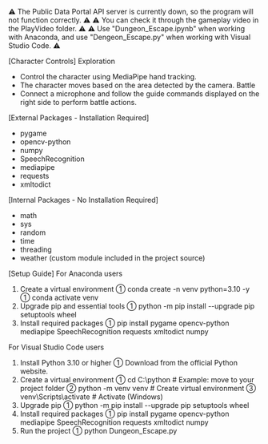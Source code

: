 ⚠ The Public Data Portal API server is currently down, so the program will not function correctly. ⚠
⚠ You can check it through the gameplay video in the PlayVideo folder. ⚠
⚠ Use "Dungeon_Escape.ipynb" when working with Anaconda, and use "Dengeon_Escape.py" when working with Visual Studio Code. ⚠

[Character Controls]
Exploration
 - Control the character using MediaPipe hand tracking.
 - The character moves based on the area detected by the camera.
Battle
 - Connect a microphone and follow the guide commands displayed on the right side to perform battle actions.

[External Packages - Installation Required]
 - pygame
 - opencv-python
 - numpy
 - SpeechRecognition
 - mediapipe
 - requests
 - xmltodict

[Internal Packages - No Installation Required]
 - math
 - sys
 - random
 - time
 - threading
 - weather (custom module included in the project source)

[Setup Guide]
For Anaconda users
1. Create a virtual environment
  ① conda create -n venv python=3.10 -y
  ① conda activate venv
3. Upgrade pip and essential tools
  ① python -m pip install --upgrade pip setuptools wheel
4. Install required packages
  ① pip install pygame opencv-python mediapipe SpeechRecognition requests xmltodict numpy

For Visual Studio Code users
1. Install Python 3.10 or higher
  ① Download from the official Python website.
2. Create a virtual environment
  ① cd C:\python   # Example: move to your project folder
  ② python -m venv venv  # Create virtual environment
  ③ venv\Scripts\activate  # Activate (Windows)
3. Upgrade pip
  ① python  -m pip install --upgrade pip setuptools wheel
4. Install required packages
  ① pip install pygame opencv-python mediapipe SpeechRecognition requests xmltodict numpy
5. Run the project
  ① python Dungeon_Escape.py
